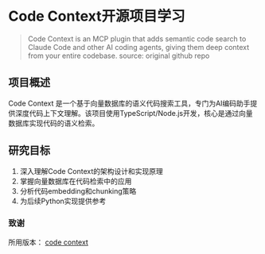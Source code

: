 # Code Context开源项目学习

>Code Context is an MCP plugin that adds semantic code search to Claude Code and other AI coding agents, giving them deep context from your entire codebase. source: original github repo

## 项目概述
Code Context 是一个基于向量数据库的语义代码搜索工具，专门为AI编码助手提供深度代码上下文理解。该项目使用TypeScript/Node.js开发，核心是通过向量数据库实现代码的语义检索。

## 研究目标
1. 深入理解Code Context的架构设计和实现原理
2. 掌握向量数据库在代码检索中的应用
3. 分析代码embedding和chunking策略
4. 为后续Python实现提供参考

### 致谢

所用版本： [code context](https://github.com/zilliztech/code-context/tree/d996934be8869df9fc03c4a63dbc05124c795dc8)